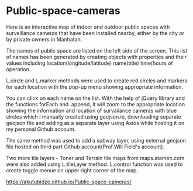 # Public-space-cameras

Here is an interactive map of indoor and outdoor public spaces with surveillance cameras that have been installed nearby, either by the city or by private owners in Manhatan.

The names of public space are listed on the left side of the screen. This list of names has been generated by creating objects with properties and their values including location(longitude/latitude) name(title) time(hours of operation. 

L.circle and L.marker methods were used to create red circles and markers for each location with the pop-up menu showing appropriate information.

You can click on each name on the list. With the help of jQuery library and the functions forEach and .append, it will zoom to the appropriate location showing the information and location of survailance cameras with blue circles which I manually created using geojson.io, downloading separate geojson file and adding as a separate layer using Axios while hosting it on my personal Github account.

The same method was used to add a subway layer, using external geojson file hosted on third part Github account(Prof.Will Field's account).

Two more tile layers - Toner and Terrain tile maps from maps.stamen.com were also added using L.tileLayer method. L.control function was used to create toggle menue on upper right corner of the map. 

https://akutubidze.github.io/Public-space-cameras/
